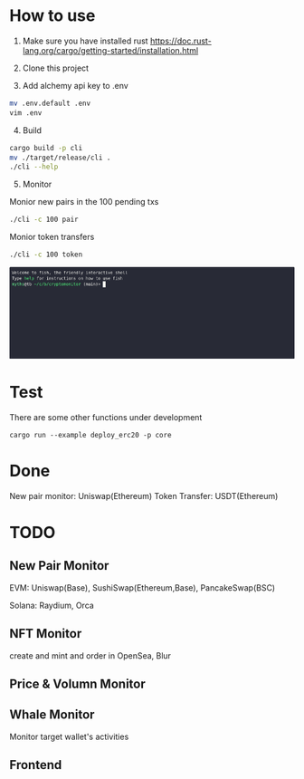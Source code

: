 # How to use

1. Make sure you have installed rust https://doc.rust-lang.org/cargo/getting-started/installation.html

2. Clone this project

3. Add alchemy api key to .env

```bash
mv .env.default .env
vim .env
```

4. Build
   
```bash
cargo build -p cli
mv ./target/release/cli .
./cli --help
```

5. Monitor

Monior new pairs in the 100 pending txs
```bash
./cli -c 100 pair
```

Monior token transfers
```bash
./cli -c 100 token
```
![Demo GIF](demo.gif)

# Test

There are some other functions under development
```
cargo run --example deploy_erc20 -p core
```

# Done

New pair monitor: Uniswap(Ethereum)
Token Transfer: USDT(Ethereum)

# TODO

## New Pair Monitor

EVM: Uniswap(Base), SushiSwap(Ethereum,Base), PancakeSwap(BSC)

Solana: Raydium, Orca

## NFT Monitor

create and mint and order in OpenSea, Blur

## Price & Volumn Monitor
## Whale Monitor

Monitor target wallet's activities

## Frontend